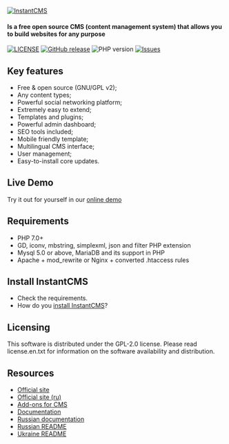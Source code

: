 <p>
  <a href="https://instantcms.ru">
    <img alt="InstantCMS" src="https://instantcms.ru/templates/icms/images/logo.svg" />
  </a>
</p>

#### Is a free open source CMS (content management system) that allows you to build websites for any purpose

[![LICENSE](https://img.shields.io/badge/License-GPL%20v2-blue.svg)](./LICENSE)
[![GitHub release](https://img.shields.io/github/release/instantsoft/icms2.svg)](https://github.com/instantsoft/icms2/releases)
![PHP version](https://img.shields.io/badge/PHP->=v7.0-red.svg?php=7.0)
[![Issues](https://img.shields.io/github/issues-closed-raw/instantsoft/icms2.svg?maxAge=2592000)](https://github.com/instantsoft/icms2/issues)

## Key features

* Free & open source (GNU/GPL v2);
* Any content types;
* Powerful social networking platform;
* Extremely easy to extend;
* Templates and plugins;
* Powerful admin dashboard;
* SEO tools included;
* Mobile friendly template;
* Multilingual CMS interface;
* User management;
* Easy-to-install core updates.

## Live Demo ##

Try it out for yourself in our [online demo](https://demo.instantcms.io/)

## Requirements ##
* PHP 7.0+
* GD, iconv, mbstring, simplexml, json and filter PHP extension
* Mysql 5.0 or above, MariaDB and its support in PHP
* Apache + mod_rewrite or Nginx + converted .htaccess rules

## Install InstantCMS ##

* Check the requirements.
* How do you [install InstantCMS](https://docs.instantcms.ru/en/manual/install)?

## Licensing ##

This software is distributed under the GPL-2.0 license. Please read license.en.txt for information on the software availability and distribution.

## Resources

* [Official site](https://instantcms.io/)
* [Official site (ru)](https://instantcms.ru/)
* [Add-ons for CMS](https://addons.instantcms.ru/)
* [Documentation](https://docs.instantcms.ru/en)
* [Russian documentation](https://docs.instantcms.ru/)
* [Russian README](https://github.com/instantsoft/icms2/blob/master/.github/README.RU.md)
* [Ukraine README](https://github.com/instantsoft/icms2/blob/master/.github/README.UK.md)
